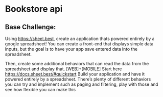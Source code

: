 # Bookstore api

## Base Challenge:

Using https://sheet.best, create an application thats powered entirely by a google spreadsheet!
You can create a front-end that displays simple data inputs, but the goal is to have your app save entered data into the spreadsheet.

Then, create some additional behaviors that can read the data from the spreadsheet and display that.
[WEB]+[MOBILE]
Start here https://docs.sheet.best/#quickstart
Build your application and have it powered entirely by a spreadsheet.
There’s plenty of different behaviors you can try and implement such as paging and filtering, play with those and see how flexible you can make this
